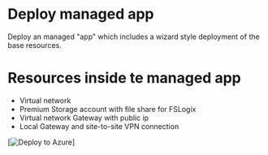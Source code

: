 # Deploy managed app
Deploy an managed "app" which includes a wizard style deployment of the base resources.

# Resources inside te managed app
  - Virtual network
  - Premium Storage account with file share for FSLogix
  - Virtual network Gateway with public ip
  - Local Gateway and site-to-site VPN connection

[![Deploy to Azure](https://aka.ms/deploytoazurebutton)]
